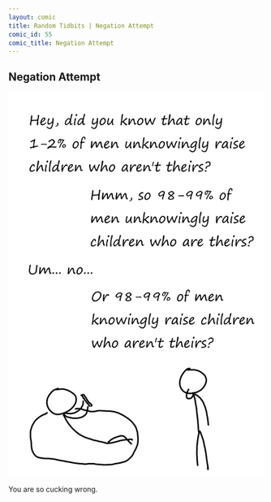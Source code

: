 ```yaml
---
layout: comic
title: Random Tidbits | Negation Attempt
comic_id: 55
comic_title: Negation Attempt
---
```


## Negation Attempt

<img id="img55" src="/assets/images/55.png">

You are so cucking wrong.
